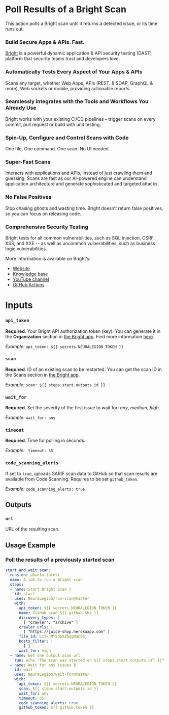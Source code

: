 # Poll Results of a Bright Scan

This action polls a Bright scan until it returns a detected issue, or its time runs out.

### Build Secure Apps & APIs. Fast.

[Bright](https://www.brightsec.com) is a powerful dynamic application & API security testing (DAST) platform that security teams trust and developers love.

### Automatically Tests Every Aspect of Your Apps & APIs

Scans any target, whether Web Apps, APIs (REST. & SOAP, GraphQL & more), Web sockets or mobile, providing actionable reports

### Seamlessly integrates with the Tools and Workflows You Already Use

Bright works with your existing CI/CD pipelines – trigger scans on every commit, pull request or build with unit testing.

### Spin-Up, Configure and Control Scans with Code

One file. One command. One scan. No UI needed.

### Super-Fast Scans

Interacts with applications and APIs, instead of just crawling them and guessing.
Scans are fast as our AI-powered engine can understand application architecture and generate sophisticated and targeted attacks.

### No False Positives

Stop chasing ghosts and wasting time. Bright doesn’t return false positives, so you can focus on releasing code.

### Comprehensive Security Testing

Bright tests for all common vulnerabilities, such as SQL injection, CSRF, XSS, and XXE -- as well as uncommon vulnerabilities, such as business logic vulnerabilities.

More information is available on Bright’s:
* [Website](https://www.brightsec.com/)
* [Knowledge base](https://docs.brightsec.com/docs/quickstart)
* [YouTube channel](https://www.youtube.com/channel/UCoIC0T1pmozq3eKLsUR2uUw)
* [GitHub Actions](https://github.com/marketplace?query=neuralegion+)

# Inputs

### `api_token`

**Required**. Your Bright API authorization token (key). You can generate it in the **Organization** section in [the Bright app](https://app.brightsec.com/login). Find more information [here](https://docs.brightsec.com/docs/manage-your-organization#manage-organization-apicli-authentication-tokens).

_Example:_ `api_token: ${{ secrets.NEURALEGION_TOKEN }}`

### `scan`

**Required**. ID of an existing scan to be restarted. You can get the scan ID in the Scans section in [the Bright app](https://app.brightsec.com/login).

_Example:_ `scan: ${{ steps.start.outputs.id }}`

### `wait_for`

**Required**. Set the severity of the first issue to wait for: *any*, *medium*, *high*.

_Example:_ `wait_for: any`

### `timeout`

**Required**. Time for polling in seconds.

_Example:_  ` timeout: 55`

### `code_scanning_alerts`

If set to `true`, uploads SARIF scan data to GitHub so that scan results are available from Code Scanning.
Requires to be set `github_token`.

_Example:_  `code_scanning_alerts: true`

## Outputs

### `url`

URL of the resulting scan.

## Usage Example

### Poll the results of a previously started scan

```yml
start_and_wait_scan:
  runs-on: ubuntu-latest
  name: A job to run a Bright scan
  steps:
  - name: Start Bright Scan 🏁
    id: start
    uses: NeuraLegion/run-scan@master
    with:
      api_token: ${{ secrets.NEURALEGION_TOKEN }}
      name: GitHub scan ${{ github.sha }}
      discovery_types: |
        [ "crawler", "archive" ]
      crawler_urls: |
        [ "https://juice-shop.herokuapp.com" ]
      file_id: LiYknMYSdbSZbqgMaC9Sj
      hosts_filter: |
        [ ]
      wait_for: high
  - name: Get the output scan url
    run: echo "The scan was started on ${{ steps.start.outputs.url }}"
  - name: Wait for any issues ⏳
    id: wait
    uses: NeuraLegion/wait-for@master
    with:
      api_token: ${{ secrets.NEURALEGION_TOKEN }}
      scan: ${{ steps.start.outputs.id }}
      wait_for: any
      timeout: 55
      code_scanning_alerts: true
      github_token: ${{ github.token }}
```
